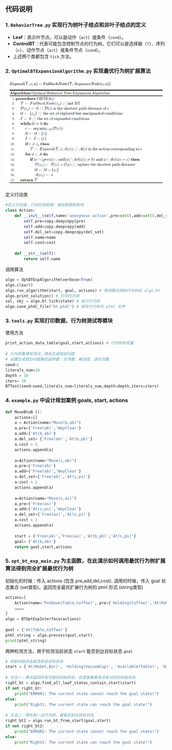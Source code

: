 

## 代码说明

### 1. `BehaviorTree.py` 实现行为树叶子结点和非叶子结点的定义

- **Leaf**：表示叶节点，可以是动作（`act`）或条件（`cond`）。
- **ControlBT**：代表可能包含控制节点的行为树。它们可以是选择器（`?`）、序列（`>`）、动作节点（`act`）或条件节点（`cond`）。
- 上述两个类都包含 `tick` 方法。

### 2.  `OptimalBTExpansionAlgorithm.py` 实现最优行为树扩展算法

![image-20231103191141047](README.assets/image-20231103191141047.png)

定义行动类
```python
#定义行动类，行动包括前提、增加和删除影响
class Action:
    def __init__(self,name='anonymous action',pre=set(),add=set(),del_set=set(),cost=1):
        self.pre=copy.deepcopy(pre)
        self.add=copy.deepcopy(add)
        self.del_set=copy.deepcopy(del_set)
        self.name=name
        self.cost=cost

    def __str__(self):
        return self.name
```

调用算法
```python
algo = OptBTExpAlgorithm(verbose=True)
algo.clear()
algo.run_algorithm(start, goal, actions) # 使用算法得到行为树在 algo.bt
algo.print_solution() # 打印行为树 
val, obj = algo.bt.tick(state) # 执行行为树
algo.save_ptml_file("bt.ptml") # 保存行为树为 ptml 文件
```

### 3. **`tools.py`**  实现打印数据、行为树测试等模块

使用方法

```python
print_action_data_table(goal,start,actions) # 打印所有变量

# 行为树鲁棒性测试，随机生成规划问题
# 设置生成规划问题集的超参数：文字数、解深度、迭代次数
seed=1
literals_num=10
depth = 10
iters= 10
BTTest(seed=seed,literals_num=literals_num,depth=depth,iters=iters)
```

### 4. `example.py` 中设计规划案例 goals, start, actions

```python
def MoveBtoB ():
    actions=[]
    a = Action(name="Move(b,ab)") 
    a.pre={'Free(ab)','WayClear'}  
    a.add={'At(b,ab)'} 
    a.del_set= {'Free(ab)','At(b,pb)'}         
    a.cost = 1
    actions.append(a)

    a=Action(name="Move(s,ab)") 
    a.pre={'Free(ab)'} 
    a.add={'Free(ab)','WayClear'} 
    a.del_set={'Free(ab)','At(s,ps)'}  
    a.cost = 1
    actions.append(a)

    a=Action(name="Move(s,as)")
    a.pre={'Free(as)'} 
    a.add={'At(s,ps)','WayClear'} 
    a.del_set={'Free(as)','At(s,ps)'} 
    a.cost = 1
    actions.append(a)

    start = {'Free(ab)','Free(as)','At(b,pb)','At(s,ps)'} 
    goal= {'At(b,ab)'} 
    return goal,start,actions
```

### 5. `opt_bt_exp_main.py` 为主函数，在此演示如何调用最优行为树扩展算法得到完全扩展最优行为树

初始化的时候：传入 actions (包含 pre,add,del,cost).
调用的时候，传入 goal 状态集合 (set类型)，返回完全最优扩展行为树的 ptml 形式 (string类型)

```python
actions=[
    Action(name='PutDown(Table,Coffee)', pre={'Holding(Coffee)','At(Robot,Table)'}, add={'At(Table,Coffee)','NotHolding'}, del_set={'Holding(Coffee)'}, cost=1)
	…………
]
algo = BTOptExpInterface(actions)

goal = {'At(Table,Coffee)'}
ptml_string = algo.process(goal,start)
print(ptml_string)

```
两种检测方法，用于检测当前状态 `start` 能否到达目标状态 `goal`

```python
# 判断初始状态能否到达目标状态
start = {'At(Robot,Bar)', 'Holding(VacuumCup)', 'Available(Table)', 'Available(CoffeeMachine)','Available(FrontDesk)'}

# 方法一：算法返回所有可能的初始状态，在里面看看有没有对应的初始状态
right_bt = algo.find_all_leaf_states_contain_start(start)
if not right_bt:
    print("ERROR1: The current state cannot reach the goal state!")
else:
    print("Right1: The current state can reach the goal state!")

# 方法二：预先跑一边行为树，看能否到达目标状态
right_bt2 = algo.run_bt_from_start(goal,start)
if not right_bt2:
    print("ERROR2: The current state cannot reach the goal state!")
else:
    print("Right2: The current state can reach the goal state!")

```

